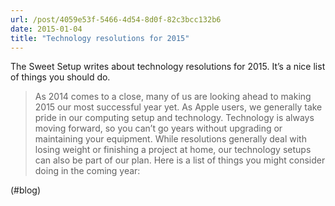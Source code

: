 ```yaml
---
url: /post/4059e53f-5466-4d54-8d0f-82c3bcc132b6
date: 2015-01-04
title: "Technology resolutions for 2015"
---
```


The Sweet Setup writes about technology resolutions for 2015. It&#8217;s a nice list of things you should do.



> As 2014 comes to a close, many of us are looking ahead to making 2015 our most successful year yet. As Apple users, we generally take pride in our computing setup and technology. Technology is always moving forward, so you can’t go years without upgrading or maintaining your equipment. While resolutions generally deal with losing weight or finishing a project at home, our technology setups can also be part of our plan. Here is a list of things you might consider doing in the coming year: 



(#blog)